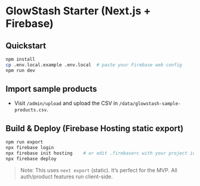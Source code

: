 # GlowStash Starter (Next.js + Firebase)

## Quickstart
```bash
npm install
cp .env.local.example .env.local  # paste your Firebase web config
npm run dev
```

## Import sample products
- Visit `/admin/upload` and upload the CSV in `/data/glowstash-sample-products.csv`.

## Build & Deploy (Firebase Hosting static export)
```bash
npm run export
npx firebase login
npx firebase init hosting    # or edit .firebaserc with your project id
npx firebase deploy
```
> Note: This uses `next export` (static). It’s perfect for the MVP. All auth/product features run client-side.
